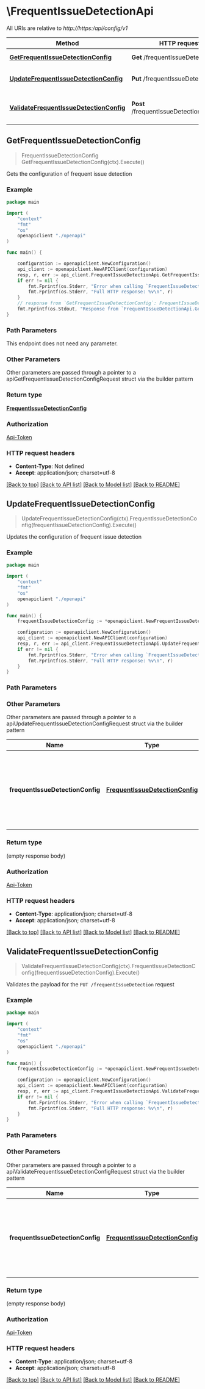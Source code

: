 # \FrequentIssueDetectionApi

All URIs are relative to *http://https:/api/config/v1*

Method | HTTP request | Description
------------- | ------------- | -------------
[**GetFrequentIssueDetectionConfig**](FrequentIssueDetectionApi.md#GetFrequentIssueDetectionConfig) | **Get** /frequentIssueDetection | Gets the configuration of frequent issue detection
[**UpdateFrequentIssueDetectionConfig**](FrequentIssueDetectionApi.md#UpdateFrequentIssueDetectionConfig) | **Put** /frequentIssueDetection | Updates the configuration of frequent issue detection
[**ValidateFrequentIssueDetectionConfig**](FrequentIssueDetectionApi.md#ValidateFrequentIssueDetectionConfig) | **Post** /frequentIssueDetection/validator | Validates the payload for the &#x60;PUT /frequentIssueDetection&#x60; request



## GetFrequentIssueDetectionConfig

> FrequentIssueDetectionConfig GetFrequentIssueDetectionConfig(ctx).Execute()

Gets the configuration of frequent issue detection

### Example

```go
package main

import (
    "context"
    "fmt"
    "os"
    openapiclient "./openapi"
)

func main() {

    configuration := openapiclient.NewConfiguration()
    api_client := openapiclient.NewAPIClient(configuration)
    resp, r, err := api_client.FrequentIssueDetectionApi.GetFrequentIssueDetectionConfig(context.Background()).Execute()
    if err != nil {
        fmt.Fprintf(os.Stderr, "Error when calling `FrequentIssueDetectionApi.GetFrequentIssueDetectionConfig``: %v\n", err)
        fmt.Fprintf(os.Stderr, "Full HTTP response: %v\n", r)
    }
    // response from `GetFrequentIssueDetectionConfig`: FrequentIssueDetectionConfig
    fmt.Fprintf(os.Stdout, "Response from `FrequentIssueDetectionApi.GetFrequentIssueDetectionConfig`: %v\n", resp)
}
```

### Path Parameters

This endpoint does not need any parameter.

### Other Parameters

Other parameters are passed through a pointer to a apiGetFrequentIssueDetectionConfigRequest struct via the builder pattern


### Return type

[**FrequentIssueDetectionConfig**](FrequentIssueDetectionConfig.md)

### Authorization

[Api-Token](../README.md#Api-Token)

### HTTP request headers

- **Content-Type**: Not defined
- **Accept**: application/json; charset=utf-8

[[Back to top]](#) [[Back to API list]](../README.md#documentation-for-api-endpoints)
[[Back to Model list]](../README.md#documentation-for-models)
[[Back to README]](../README.md)


## UpdateFrequentIssueDetectionConfig

> UpdateFrequentIssueDetectionConfig(ctx).FrequentIssueDetectionConfig(frequentIssueDetectionConfig).Execute()

Updates the configuration of frequent issue detection

### Example

```go
package main

import (
    "context"
    "fmt"
    "os"
    openapiclient "./openapi"
)

func main() {
    frequentIssueDetectionConfig := *openapiclient.NewFrequentIssueDetectionConfig(false, false, false) // FrequentIssueDetectionConfig | The JSON body of the request, containing parameters of the frequent issue detection configuration (optional)

    configuration := openapiclient.NewConfiguration()
    api_client := openapiclient.NewAPIClient(configuration)
    resp, r, err := api_client.FrequentIssueDetectionApi.UpdateFrequentIssueDetectionConfig(context.Background()).FrequentIssueDetectionConfig(frequentIssueDetectionConfig).Execute()
    if err != nil {
        fmt.Fprintf(os.Stderr, "Error when calling `FrequentIssueDetectionApi.UpdateFrequentIssueDetectionConfig``: %v\n", err)
        fmt.Fprintf(os.Stderr, "Full HTTP response: %v\n", r)
    }
}
```

### Path Parameters



### Other Parameters

Other parameters are passed through a pointer to a apiUpdateFrequentIssueDetectionConfigRequest struct via the builder pattern


Name | Type | Description  | Notes
------------- | ------------- | ------------- | -------------
 **frequentIssueDetectionConfig** | [**FrequentIssueDetectionConfig**](FrequentIssueDetectionConfig.md) | The JSON body of the request, containing parameters of the frequent issue detection configuration | 

### Return type

 (empty response body)

### Authorization

[Api-Token](../README.md#Api-Token)

### HTTP request headers

- **Content-Type**: application/json; charset=utf-8
- **Accept**: application/json; charset=utf-8

[[Back to top]](#) [[Back to API list]](../README.md#documentation-for-api-endpoints)
[[Back to Model list]](../README.md#documentation-for-models)
[[Back to README]](../README.md)


## ValidateFrequentIssueDetectionConfig

> ValidateFrequentIssueDetectionConfig(ctx).FrequentIssueDetectionConfig(frequentIssueDetectionConfig).Execute()

Validates the payload for the `PUT /frequentIssueDetection` request

### Example

```go
package main

import (
    "context"
    "fmt"
    "os"
    openapiclient "./openapi"
)

func main() {
    frequentIssueDetectionConfig := *openapiclient.NewFrequentIssueDetectionConfig(false, false, false) // FrequentIssueDetectionConfig | The JSON body of the request, containing parameters of the frequent issue detection configuration (optional)

    configuration := openapiclient.NewConfiguration()
    api_client := openapiclient.NewAPIClient(configuration)
    resp, r, err := api_client.FrequentIssueDetectionApi.ValidateFrequentIssueDetectionConfig(context.Background()).FrequentIssueDetectionConfig(frequentIssueDetectionConfig).Execute()
    if err != nil {
        fmt.Fprintf(os.Stderr, "Error when calling `FrequentIssueDetectionApi.ValidateFrequentIssueDetectionConfig``: %v\n", err)
        fmt.Fprintf(os.Stderr, "Full HTTP response: %v\n", r)
    }
}
```

### Path Parameters



### Other Parameters

Other parameters are passed through a pointer to a apiValidateFrequentIssueDetectionConfigRequest struct via the builder pattern


Name | Type | Description  | Notes
------------- | ------------- | ------------- | -------------
 **frequentIssueDetectionConfig** | [**FrequentIssueDetectionConfig**](FrequentIssueDetectionConfig.md) | The JSON body of the request, containing parameters of the frequent issue detection configuration | 

### Return type

 (empty response body)

### Authorization

[Api-Token](../README.md#Api-Token)

### HTTP request headers

- **Content-Type**: application/json; charset=utf-8
- **Accept**: application/json; charset=utf-8

[[Back to top]](#) [[Back to API list]](../README.md#documentation-for-api-endpoints)
[[Back to Model list]](../README.md#documentation-for-models)
[[Back to README]](../README.md)

